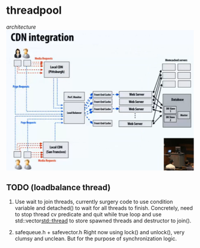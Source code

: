 # threadpool

*architecture*
![alt text](https://raw.githubusercontent.com/stevealbertwong/threadpool/master/web_architecture.png)

## TODO (loadbalance thread)
1. Use wait to join threads, currently surgery code to use condition variable and detached() to wait for all threads to finish.
Concretely, need to stop thread cv predicate and quit while true loop and use std::vector<std::thread> to store spawned threads and destructor to join().

2. safequeue.h + safevector.h 
Right now using lock() and unlock(), very clumsy and unclean. But for the purpose of synchronization logic. 
